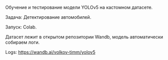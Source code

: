 Обучение и тестирование модели YOLOv5 на кастомном датасете.

Задача: Детектирование автомобилей.

Запуск: Colab.

Датасет лежит в открытом репозитории Wandb, модель автоматически собираем логи.

Logs: https://wandb.ai/volkov-timm/yolov5
